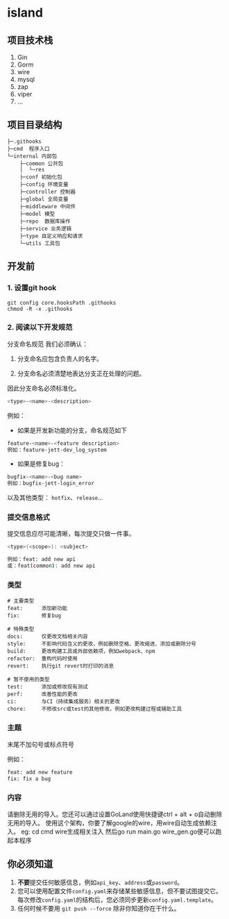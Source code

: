 # island
## 项目技术栈
1. Gin
2. Gorm
3. wire
4. mysql
5. zap
6. viper
7. ...
## 项目目录结构
```
├─.githooks
├─cmd  程序入口
└─internal 内部包
    ├─common 公共包
    │  └─res
    ├─conf 初始化包
    ├─config 环境变量
    ├─controller 控制器
    ├─global 全局变量
    ├─middleware 中间件
    ├─model 模型
    ├─repo  数据库操作
    ├─service 业务逻辑
    ├─type 自定义响应和请求
    └─utils 工具包

```
## 开发前

### 1. **设置git hook**
```shell
git config core.hooksPath .githooks 
chmod -R -x .githooks 
```

### 2. **阅读以下开发规范**

分支命名规范
我们必须确认：

1. 分支命名应包含负责人的名字。

2. 分支命名必须清楚地表达分支正在处理的问题。

因此分支命名必须标准化。
```bash
<type>-<name>-<description>
```
例如：
- 如果是开发新功能的分支，命名规范如下
```bash
feature-<name>-<feature description>
例如：feature-jett-dev_log_system
```

- 如果是修复bug：
```bash
bugfix-<name>-<bug name>
例如：bugfix-jett-login_error
```
以及其他类型：
`hotfix`、`release`...


### 提交信息格式
提交信息应尽可能清晰，每次提交只做一件事。

```bash
<type>(<scope>): <subject>

例如：feat: add new api
或：feat(common): add new api
```

### 类型

```text
# 主要类型
feat:      添加新功能
fix:       修复bug

# 特殊类型
docs:      仅更改文档相关内容
style:     不影响代码含义的更改，例如删除空格、更改缩进、添加或删除分号
build:     更改构建工具或外部依赖项，例如webpack、npm
refactor:  重构代码时使用
revert:    执行git revert时打印的消息

# 暂不使用的类型
test:      添加或修改现有测试
perf:      改善性能的更改
ci:        与CI（持续集成服务）相关的更改
chore:     不修改src或test的其他修改，例如更改构建过程或辅助工具
```

### 主题

末尾不加句号或标点符号

例如：
```bash
feat: add new feature
fix: fix a bug
```

### 内容
请删除无用的导入。您还可以通过设置GoLand使用快捷键ctrl + alt + o自动删除无用的导入。
使用这个架构，你要了解google的wire，用wire自动生成依赖注入。
eg: cd cmd wire生成相关注入 然后go run main.go wire_gen.go便可以跑起本程序

## **你必须知道**
1. **不要**提交任何敏感信息，例如`api_key`、`address`或`password`。
2. 您可以使用配置文件`config.yaml`来存储某些敏感信息，但不要试图提交它。每次修改`config.yaml`的结构后，您必须同步更新`config.yaml.template`。
3. 任何时候不要用 `git push --force` 除非你知道你在干什么。
